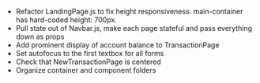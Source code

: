 - Refactor LandingPage.js to fix height responsiveness.  main-container has hard-coded height: 700px.
- Pull state out of Navbar.js, make each page stateful and pass everything down as props
- Add prominent display of account balance to TransactionPage
- Set autofocus to the first textbox for all forms
- Check that NewTransactionPage is centered
- Organize container and component folders